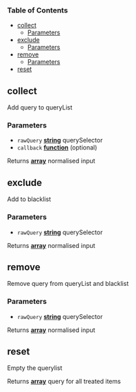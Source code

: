 <!-- Generated by documentation.js. Update this documentation by updating the source code. -->

### Table of Contents

-   [collect][1]
    -   [Parameters][2]
-   [exclude][3]
    -   [Parameters][4]
-   [remove][5]
    -   [Parameters][6]
-   [reset][7]

## collect

Add query to queryList

### Parameters

-   `rawQuery` **[string][8]** querySelector
-   `callback` **[function][9]** (optional)

Returns **[array][10]** normalised input

## exclude

Add to blacklist

### Parameters

-   `rawQuery` **[string][8]** querySelector

Returns **[array][10]** normalised input

## remove

Remove query from queryList and blacklist

### Parameters

-   `rawQuery` **[string][8]** querySelector

Returns **[array][10]** normalised input

## reset

Empty the querylist

Returns **[array][10]** query for all treated items

[1]: #collect

[2]: #parameters

[3]: #exclude

[4]: #parameters-1

[5]: #remove

[6]: #parameters-2

[7]: #reset

[8]: https://developer.mozilla.org/docs/Web/JavaScript/Reference/Global_Objects/String

[9]: https://developer.mozilla.org/docs/Web/JavaScript/Reference/Statements/function

[10]: https://developer.mozilla.org/docs/Web/JavaScript/Reference/Global_Objects/Array

